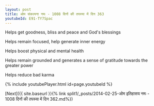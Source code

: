 ```yaml
---
layout: post
title: ओम संकल्पना नमः - 1008 दिनों की तपस्या में दिन 363
youtubeId: E91-TY7Spac
---
```

 
 
Helps get goodness, bliss and peace and God's blessings
 
Helps remain focused, help generate inner energy 
 
Helps boost physical and mental health 
 
Helps remain grounded and generates a sense of gratitude towards the greater power 
 
Helps reduce bad karma
 
 
 
 


{% include youtubePlayer.html id=page.youtubeId %}
 
[Next]({{ site.baseurl }}{% link  split1/_posts/2014-02-25-ओम इतिहासय नमः - 1008 दिनों की तपस्या में दिन 362.md%})
 
